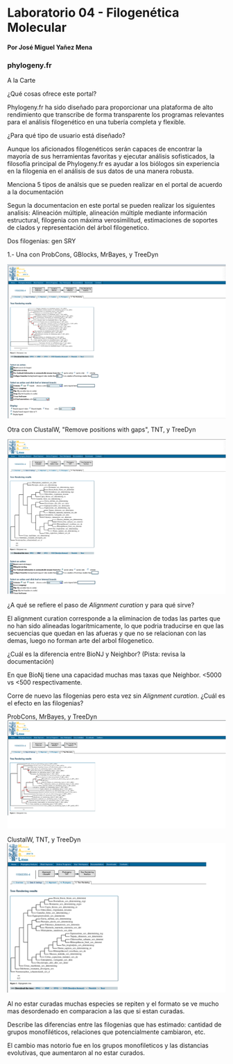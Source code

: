 # Laboratorio 04 - Filogenética Molecular

#### Por José Miguel Yañez Mena  

### phylogeny.fr
A la Carte

¿Qué cosas ofrece este portal? 

Phylogeny.fr ha sido diseñado para proporcionar una plataforma de alto rendimiento que transcribe de forma transparente los programas relevantes para el análisis filogenético en una tubería completa y flexible.

¿Para qué tipo de usuario está diseñado?

 Aunque los aficionados filogenéticos serán capaces de encontrar la mayoría de sus herramientas favoritas y ejecutar análisis sofisticados, la filosofía principal de Phylogeny.fr es ayudar a los biólogos sin experiencia en la filogenia en el análisis de sus datos de una manera robusta.
 
Menciona 5 tipos de análsis que se pueden realizar en el portal de acuerdo a la documentación

Segun la documentacion en este portal se pueden realizar los siguientes analisis: Alineación múltiple, alineación múltiple mediante información estructural, filogenia con máxima verosimilitud, estimaciones de soportes de clados y representación del árbol filogenetico.

Dos filogenias: gen SRY 

1.- Una con ProbCons, GBlocks, MrBayes, y TreeDyn

![filo 1](https://github.com/Peepcross/TOO-COOL-4-THIS-LAB/blob/master/yeee.png)

Otra con ClustalW, "Remove positions with gaps", TNT, y TreeDyn

![filo 2](https://github.com/Peepcross/TOO-COOL-4-THIS-LAB/blob/master/alahu%20akbar.png)

¿A qué se refiere el paso de *Alignment curation* y para qué sirve?

 El alignment curation corresponde a la eliminacion de todas las partes que no han sido alineadas logaritmicamente, lo que podria traducirse en que las secuencias que quedan en las afueras y que no se relacionan con las demas, luego no forman arte del arbol filogenetico.

¿Cuál es la diferencia entre BioNJ y Neighbor? (Pista: revisa la documentación)

En que BioNj tiene una capacidad muchas mas taxas que Neighbor. <5000 vs <500 respectivamente.

Corre de nuevo las filogenias pero esta vez sin *Alignment curation*. ¿Cuál es el efecto en las filogenias?

ProbCons, MrBayes, y TreeDyn
![filo 1 sin curar](https://github.com/Peepcross/TOO-COOL-4-THIS-LAB/blob/master/filo%201%20sin%20curar.png)

ClustalW, TNT, y TreeDyn
![filo 2 sin curar](https://github.com/Peepcross/TOO-COOL-4-THIS-LAB/blob/master/filo%202%20sin%20curar.png)

Al no estar curadas muchas especies se repiten y el formato se ve mucho mas desordenado en comparacion a 
las que si estan curadas.

Describe las diferencias entre las filogenias que has estimado: cantidad de grupos monofiléticos, relaciones que potencialmente cambiaron, etc.

El cambio mas notorio fue en los grupos monofileticos y las distancias evolutivas, que aumentaron al no estar curados. 

